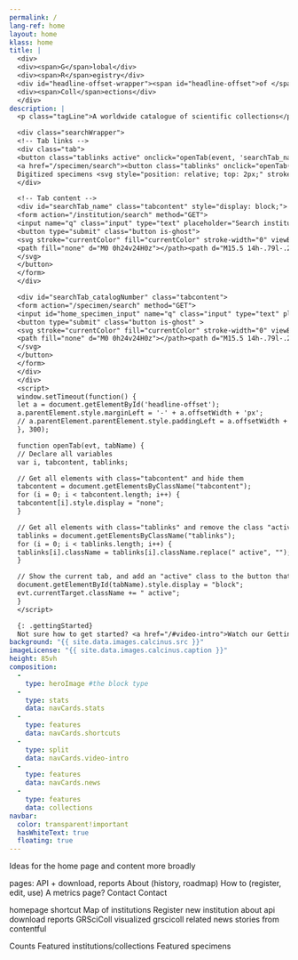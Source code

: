 ```yaml
---
permalink: /
lang-ref: home
layout: home
klass: home
title: |
  <div>
  <div><span>G</span>lobal</div>
  <div><span>R</span>egistry</div>
  <div id="headline-offset-wrapper"><span id="headline-offset">of </span><span>Sci</span>entific</div>
  <div><span>Coll</span>ections</div>
  </div>
description: |
  <p class="tagLine">A worldwide catalogue of scientific collections</p>

  <div class="searchWrapper">
  <!-- Tab links -->
  <div class="tab">
  <button class="tablinks active" onclick="openTab(event, 'searchTab_name')">Institution name</button>
  <a href="/specimen/search"><button class="tablinks" onclick="openTab(event, 'searchTab_catalogNumber')">
  Digitized specimens <svg style="position: relative; top: 2px;" stroke="currentColor" fill="currentColor" stroke-width="0" viewBox="0 0 24 24" height="1em" width="1em" xmlns="http://www.w3.org/2000/svg"><path fill="none" d="M0 0h24v24H0z"></path><path d="M3.9 12c0-1.71 1.39-3.1 3.1-3.1h4V7H7c-2.76 0-5 2.24-5 5s2.24 5 5 5h4v-1.9H7c-1.71 0-3.1-1.39-3.1-3.1zM8 13h8v-2H8v2zm9-6h-4v1.9h4c1.71 0 3.1 1.39 3.1 3.1s-1.39 3.1-3.1 3.1h-4V17h4c2.76 0 5-2.24 5-5s-2.24-5-5-5z"></path></svg></button></a>
  </div>

  <!-- Tab content -->
  <div id="searchTab_name" class="tabcontent" style="display: block;">
  <form action="/institution/search" method="GET">
  <input name="q" class="input" type="text" placeholder="Search institutions" style="width: 100%;">
  <button type="submit" class="button is-ghost">
  <svg stroke="currentColor" fill="currentColor" stroke-width="0" viewBox="0 0 24 24" height="1em" width="1em" xmlns="http://www.w3.org/2000/svg">
  <path fill="none" d="M0 0h24v24H0z"></path><path d="M15.5 14h-.79l-.28-.27A6.471 6.471 0 0016 9.5 6.5 6.5 0 109.5 16c1.61 0 3.09-.59 4.23-1.57l.27.28v.79l5 4.99L20.49 19l-4.99-5zm-6 0C7.01 14 5 11.99 5 9.5S7.01 5 9.5 5 14 7.01 14 9.5 11.99 14 9.5 14z"></path>
  </svg>
  </button>
  </form>
  </div>

  <div id="searchTab_catalogNumber" class="tabcontent">
  <form action="/specimen/search" method="GET">
  <input id="home_specimen_input" name="q" class="input" type="text" placeholder="Search for digitized specimens" style="width: 100%;">
  <button type="submit" class="button is-ghost" >
  <svg stroke="currentColor" fill="currentColor" stroke-width="0" viewBox="0 0 24 24" height="1em" width="1em" xmlns="http://www.w3.org/2000/svg">
  <path fill="none" d="M0 0h24v24H0z"></path><path d="M15.5 14h-.79l-.28-.27A6.471 6.471 0 0016 9.5 6.5 6.5 0 109.5 16c1.61 0 3.09-.59 4.23-1.57l.27.28v.79l5 4.99L20.49 19l-4.99-5zm-6 0C7.01 14 5 11.99 5 9.5S7.01 5 9.5 5 14 7.01 14 9.5 11.99 14 9.5 14z"></path>
  </svg>
  </button>
  </form>
  </div>
  </div>
  <script>
  window.setTimeout(function() {
  let a = document.getElementById('headline-offset');
  a.parentElement.style.marginLeft = '-' + a.offsetWidth + 'px';
  // a.parentElement.parentElement.style.paddingLeft = a.offsetWidth + 'px';
  }, 300);

  function openTab(evt, tabName) {
  // Declare all variables
  var i, tabcontent, tablinks;

  // Get all elements with class="tabcontent" and hide them
  tabcontent = document.getElementsByClassName("tabcontent");
  for (i = 0; i < tabcontent.length; i++) {
  tabcontent[i].style.display = "none";
  }

  // Get all elements with class="tablinks" and remove the class "active"
  tablinks = document.getElementsByClassName("tablinks");
  for (i = 0; i < tablinks.length; i++) {
  tablinks[i].className = tablinks[i].className.replace(" active", "");
  }

  // Show the current tab, and add an "active" class to the button that opened the tab
  document.getElementById(tabName).style.display = "block";
  evt.currentTarget.className += " active";
  }
  </script>

  {: .gettingStarted}
  Not sure how to get started? <a href="/#video-intro">Watch our Getting started video</a> <a href="/#video-intro">Watch our Getting started video</a>
background: "{{ site.data.images.calcinus.src }}"
imageLicense: "{{ site.data.images.calcinus.caption }}"
height: 85vh
composition:
  - 
    type: heroImage #the block type
  - 
    type: stats
    data: navCards.stats
  - 
    type: features
    data: navCards.shortcuts
  - 
    type: split
    data: navCards.video-intro
  - 
    type: features
    data: navCards.news
  - 
    type: features
    data: collections
navbar:
  color: transparent!important
  hasWhiteText: true
  floating: true
---
```


Ideas for the home page and content more broadly

pages: API + download, reports About (history, roadmap) How to (register, edit, use) A metrics page? Contact Contact

homepage shortcut Map of institutions Register new institution about api download reports GRSciColl visualized grscicoll related news stories from contentful

Counts Featured institutions/collections Featured specimens

